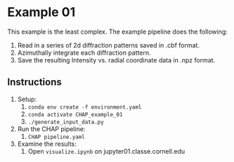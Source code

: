# Example 01
This example is the least complex. The example pipeline does the following:
1. Read in a series of 2d diffraction patterns saved in .cbf format.
1. Azimuthally integrate each diffraction pattern.
1. Save the resulting Intensity vs. radial coordinate data in .npz format.

## Instructions
1. Setup:
    1. `conda env create -f environment.yaml`
    1. `conda activate CHAP_example_01`
    1. `./generate_input_data.py`
1. Run the CHAP pipeline:
    1. `CHAP pipeline.yaml`
1. Examine the results:
    1. Open `visualize.ipynb` on jupyter01.classe.cornell.edu